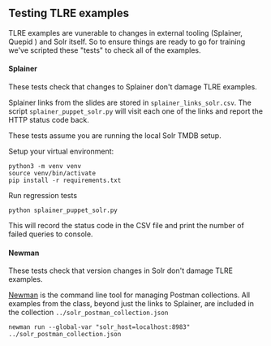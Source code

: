 ## Testing TLRE examples

TLRE examples are vunerable to changes in external tooling (Splainer, Quepid ) and Solr itself. So to ensure things are ready to go for training we've scripted these "tests" to check all of the examples.

#### Splainer

These tests check that changes to Splainer don't damage TLRE examples.

Splainer links from the slides are stored in `splainer_links_solr.csv`. The script `splainer_puppet_solr.py` will visit each one of the links and report the HTTP status code back.

These tests assume you are running the local Solr TMDB setup.

Setup your virtual environment:
```
python3 -m venv venv
source venv/bin/activate
pip install -r requirements.txt
```

Run regression tests
```
python splainer_puppet_solr.py
```

This will record the status code in the CSV file and print the number of failed queries to console.

#### Newman

These tests check that version changes in Solr don't damage TLRE examples.

[Newman](https://github.com/postmanlabs/newman) is the command line tool for managing Postman collections. All examples from the class, beyond just the links to Splainer, are included in the collection `../solr_postman_collection.json`

```
newman run --global-var "solr_host=localhost:8983" ../solr_postman_collection.json
```
